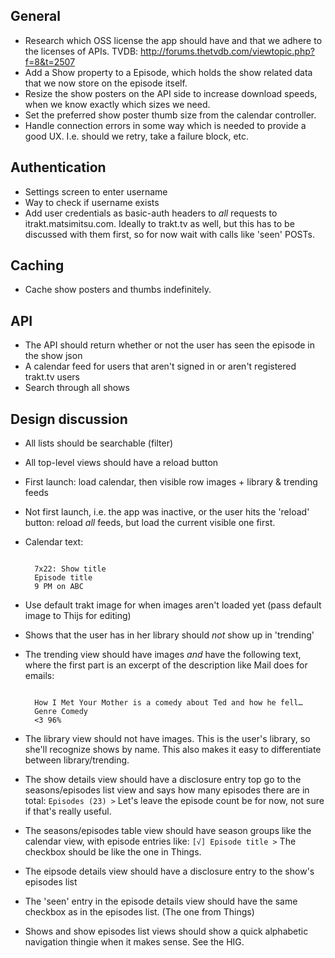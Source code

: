 General
-------

* Research which OSS license the app should have and that we adhere to the licenses of APIs.
  TVDB: http://forums.thetvdb.com/viewtopic.php?f=8&t=2507
* Add a Show property to a Episode, which holds the show related data that we now store on the episode itself.
* Resize the show posters on the API side to increase download speeds, when we know exactly which sizes we need.
* Set the preferred show poster thumb size from the calendar controller.
* Handle connection errors in some way which is needed to provide a good UX. I.e. should we retry, take a failure block, etc.

Authentication
--------------

* Settings screen to enter username
* Way to check if username exists
* Add user credentials as basic-auth headers to _all_ requests to itrakt.matsimitsu.com.
  Ideally to trakt.tv as well, but this has to be discussed with them first, so for now wait with calls like 'seen' POSTs.

Caching
-------

* Cache show posters and thumbs indefinitely.

API
---

* The API should return whether or not the user has seen the episode in the show json
* A calendar feed for users that aren't signed in or aren't registered trakt.tv users
* Search through all shows

Design discussion
-----------------

* All lists should be searchable (filter)
* All top-level views should have a reload button

* First launch: load calendar, then visible row images + library & trending feeds
* Not first launch, i.e. the app was inactive, or the user hits the 'reload' button: reload _all_ feeds, but load the current visible one first.

* Calendar text:
  <pre><code>
    7x22: Show title
    Episode title
    9 PM on ABC
  </code></pre>

* Use default trakt image for when images aren't loaded yet (pass default image to Thijs for editing)

* Shows that the user has in her library should *not* show up in 'trending'

* The trending view should have images *and* have the following text, where the first part is an excerpt of the description like Mail does for emails:
  <pre><code>
    How I Met Your Mother is a comedy about Ted and how he fell…
    Genre Comedy
    <3 96%
  </code></pre>

* The library view should not have images. This is the user's library, so she'll recognize shows by name. This also makes it easy to differentiate between library/trending.

* The show details view should have a disclosure entry top go to the seasons/episodes list view and says how many episodes there are in total: `Episodes (23) >`
  Let's leave the episode count be for now, not sure if that's really useful.
* The seasons/episodes table view should have season groups like the calendar view, with episode entries like: `[√] Episode title >`
  The checkbox should be like the one in Things.

* The eipsode details view should have a disclosure entry to the show's episodes list
* The 'seen' entry in the episode details view should have the same checkbox as in the episodes list. (The one from Things)

* Shows and show episodes list views should show a quick alphabetic navigation thingie when it makes sense. See the HIG.

